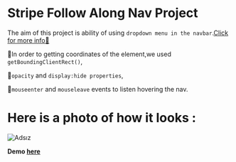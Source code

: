 # Stripe Follow Along Nav Project

The aim of this project is ability of using ```dropdown menu in the navbar```.[Click for more info🔎](https://www.w3schools.com/howto/howto_css_dropdown_navbar.asp)

🎯In order to getting coordinates of the element,we used ```getBoundingClientRect()```,

🎯```opacity``` and ```display:hide properties```,

🎯```mouseenter``` and ```mouseleave``` events to listen hovering the nav.

# Here is a photo of how it looks :

![Adsız](https://user-images.githubusercontent.com/37474673/104138896-8a0b0d00-53b8-11eb-880d-a78ef5d92263.png)

**Demo [here](https://baydarn.github.io/JS-30/26%20Stripe%20Follow%20Along%20Nav/index.html)**

